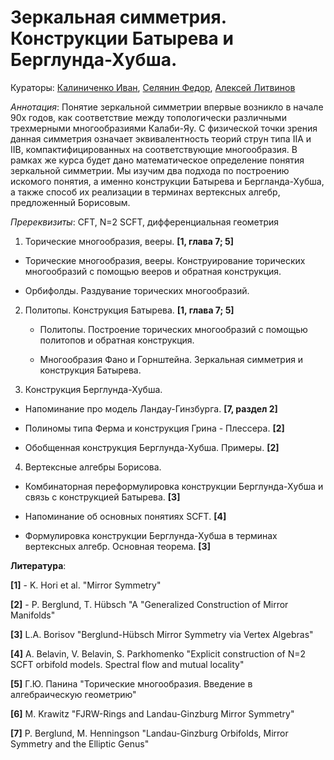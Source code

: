 
# Зеркальная симметрия. Конструкции Батырева и Берглунда-Хубша.

Кураторы: [Калиниченко Иван](maulto:vanya1514go@gmail.com), [Селянин Федор](mailto:fed.se98@yandex.ru),  [Алексей Литвинов](mailto:litvinov@itp.ac.ru)

*Аннотация*: 
Понятие зеркальной симметрии впервые возникло в начале 90х годов, как соответствие между топологически различными трехмерными многообразиями Калаби-Яу. С физической точки зрения данная симметрия означает эквивалентность теорий струн типа IIA и IIB, компактифицированных на соответствующие многообразия. В рамках же курса будет дано математическое определение понятия зеркальной симметрии. Мы изучим два подхода по построению искомого понятия, а именно конструкции Батырева и Бергланда-Хубша, а также способ их реализации в терминах вертексных алгебр, предложенный Борисовым.

*Пререквизиты*: CFT, N=2 SCFT, дифференциальная геометрия

1. Торические многообразия, вееры. **[1, глава 7; 5]**
   
  - Торические многообразия, вееры. Конструирование торических многообразий с помощью вееров и обратная конструкция. 

  - Орбифолды. Раздувание торических многообразий.

2. Политопы. Конструкция Батырева. **[1, глава 7; 5]**
     
     - Политопы. Построение торических многообразий с помощью политопов и обратная конструкция.
   
     - Многообразия Фано и Горнштейна. Зеркальная симметрия и конструкция Батырева.

3. Конструкция Берглунда-Хубша. 
  
  - Напоминание про модель Ландау-Гинзбурга.  **[7, раздел 2]**		

  - Полиномы типа Ферма и конструкция Грина - Плессера. **[2]**
		
  - Обобщенная конструкция Берглунда-Хубша. Примеры.  **[2]**

4. Вертексные алгебры Борисова. 

  - Комбинаторная переформулировка конструкции Берглунда-Хубша и связь с конструкцией Батырева. **[3]**
  
  - Напоминание об основных понятиях SCFT. **[4]**

  - Формулировка конструкции Берглунда-Хубша в терминах вертексных алгебр. Основная теорема. **[3]**

**Литература**:

**[1]** - K. Hori et al. "Mirror Symmetry" 

**[2]** - P. Berglund, T. Hübsch "A "Generalized Construction of Mirror Manifolds"

**[3]** L.A. Borisov "Berglund-Hübsch Mirror Symmetry via Vertex Algebras"

**[4]** A. Belavin, V. Belavin, S. Parkhomenko "Explicit construction of N=2 SCFT orbifold models. Spectral flow and mutual locality"

**[5]** Г.Ю. Панина "Торические многообразия. Введение в алгебраическую геометрию"

**[6]** M. Krawitz "FJRW-Rings and Landau-Ginzburg Mirror Symmetry"

**[7]** P. Berglund, M. Henningson "Landau-Ginzburg Orbifolds, Mirror Symmetry and the Elliptic Genus"

